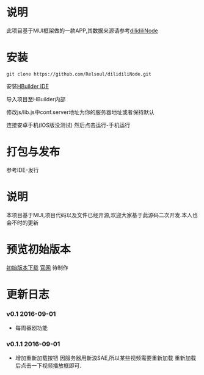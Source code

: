 # 说明
此项目基于MUI框架做的一款APP,其数据来源请参考[dilidiliNode](https://github.com/Relsoul/dilidiliNode)

# 安装
```
git clone https://github.com/Relsoul/dilidiliNode.git
```
安装[HBuilder IDE](http://www.dcloud.io/)

导入项目至HBuilder内部 

修改js/lib.js中conf.server地址为你的服务器地址或者保持默认

连接安卓手机(IOS版没测试) 然后点击运行-手机运行

# 打包与发布
参考IDE-发行

# 说明
本项目基于MUI,项目代码以及文件已经开源,欢迎大家基于此源码二次开发.本人也会不时的更新


# 预览初始版本
[初始版本下载](http://share.weiyun.com/a7402d7ad2f08c7cbe7780313143d685)
[官网](http://dilidili.relsoul.com) 待制作

# 更新日志

### v0.1 2016-09-01

- 每周番剧功能

### v0.1.1 2016-09-01

- 增加重新加载按钮
因服务器用新浪SAE,所以某些视频需要重新加载 重新加载后点击一下视频播放框即可.
